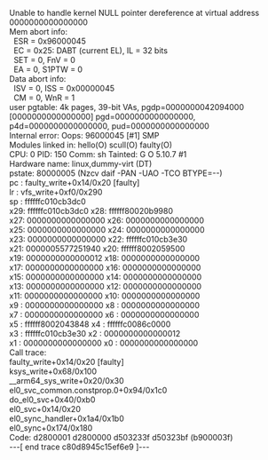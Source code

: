 Unable to handle kernel NULL pointer dereference at virtual address 0000000000000000<br/>
Mem abort info:<br/>
 &nbsp; ESR = 0x96000045<br/>
&nbsp;  EC = 0x25: DABT (current EL), IL = 32 bits<br/>
 &nbsp; SET = 0, FnV = 0<br/>
 &nbsp; EA = 0, S1PTW = 0<br/>
Data abort info:<br/>
 &nbsp; ISV = 0, ISS = 0x00000045<br/>
 &nbsp; CM = 0, WnR = 1<br/>
user pgtable: 4k pages, 39-bit VAs, pgdp=0000000042094000<br/>
[0000000000000000] pgd=0000000000000000, p4d=0000000000000000, pud=0000000000000000<br/>
Internal error: Oops: 96000045 [#1] SMP<br/>
Modules linked in: hello(O) scull(O) faulty(O)<br/>
CPU: 0 PID: 150 Comm: sh Tainted: G           O      5.10.7 #1<br/>
Hardware name: linux,dummy-virt (DT)<br/>
pstate: 80000005 (Nzcv daif -PAN -UAO -TCO BTYPE=--)<br/>
pc : faulty_write+0x14/0x20 [faulty]<br/>
lr : vfs_write+0xf0/0x290<br/>
sp : ffffffc010cb3dc0<br/>
x29: ffffffc010cb3dc0 x28: ffffff80020b9980 <br/>
x27: 0000000000000000 x26: 0000000000000000 <br/>
x25: 0000000000000000 x24: 0000000000000000 <br/>
x23: 0000000000000000 x22: ffffffc010cb3e30 <br/>
x21: 0000005577251940 x20: ffffff8002059500 <br/>
x19: 0000000000000012 x18: 0000000000000000 <br/>
x17: 0000000000000000 x16: 0000000000000000 <br/>
x15: 0000000000000000 x14: 0000000000000000 <br/>
x13: 0000000000000000 x12: 0000000000000000 <br/>
x11: 0000000000000000 x10: 0000000000000000 <br/>
x9 : 0000000000000000 x8 : 0000000000000000 <br/>
x7 : 0000000000000000 x6 : 0000000000000000 <br/>
x5 : ffffff8002043848 x4 : ffffffc0086c0000 <br/>
x3 : ffffffc010cb3e30 x2 : 0000000000000012 <br/>
x1 : 0000000000000000 x0 : 0000000000000000 <br/>
Call trace:<br/>
 faulty_write+0x14/0x20 [faulty]<br/>
 ksys_write+0x68/0x100<br/>
 __arm64_sys_write+0x20/0x30<br/>
 el0_svc_common.constprop.0+0x94/0x1c0<br/>
 do_el0_svc+0x40/0xb0<br/>
 el0_svc+0x14/0x20<br/>
 el0_sync_handler+0x1a4/0x1b0<br/>
 el0_sync+0x174/0x180<br/>
Code: d2800001 d2800000 d503233f d50323bf (b900003f) <br/>
---[ end trace c80d8945c15ef6e9 ]---<br/>

